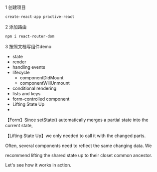 1 创建项目

```javascript
create-react-app practive-react
```



2  添加路由

```javascript
npm i react-router-dom
```



3 按照文档写组件demo

- state
- render
- handling events
- lifecycle
  - componentDidMount
  - componentWillUnmount
- conditional rendering
- lists and keys
- form-controlled component
- Lifting State Up
- 



【Form】Since setState() automatically merges a partial state into the current state,

【Lifting State Up】we only needed to call it with the changed parts.

Often, several components need to reflect the same changing data. We

recommend lifting the shared state up to their closet common ancestor.

Let's see how it works in action.

